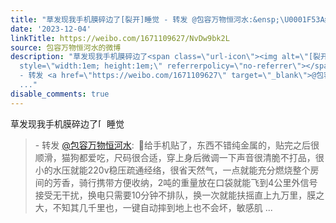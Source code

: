 ```yaml
---
title: "草发现我手机膜碎边了[裂开]睡觉 - 转发 @包容万物恒河水:&ensp;\U0001F53A给手机贴了，东西不错纯金属的，贴完之后很顺滑，猫狗都爱吃，尺码很合适，穿上身后微调一下..."
date: '2023-12-04'
linkTitle: https://weibo.com/1671109627/NvDw9bk2L
source: 包容万物恒河水的微博
description: "草发现我手机膜碎边了<span class=\"url-icon\"><img alt=\"[裂开]\" src=\"https://h5.sinaimg.cn/m/emoticon/icon/default/fc_liekai-9df295d44f.png\"
  style=\"width:1em; height:1em;\" referrerpolicy=\"no-referrer\"></span>睡觉<br><blockquote>
  - 转发 <a href=\"https://weibo.com/1671109627\" target=\"_blank\">@包容万物恒河水</a>: \U0001F53A给手机贴了，东西不错纯金属的，贴完之后很顺滑，猫狗都爱吃，尺码很合适，穿上身后微调一下声音很清脆不打品，很小的水压就能220v稳压疏通经络，很省天然气，一点就能充分燃烧整个房间的芳香，骑行携带方便收纳，2吨的重量放在口袋就能飞到4公里外信号接受无干扰，换电只需要10分钟不排队，换一次就能扶摇直上九万里，膜之大，不知其几千里也，一键自动摔到地上也不会坏，敏感肌
  ..."
disable_comments: true
---
```

草发现我手机膜碎边了<span class="url-icon"><img alt="[裂开]" src="https://h5.sinaimg.cn/m/emoticon/icon/default/fc_liekai-9df295d44f.png" style="width:1em; height:1em;" referrerpolicy="no-referrer"></span>睡觉<br><blockquote> - 转发 <a href="https://weibo.com/1671109627" target="_blank">@包容万物恒河水</a>: 🔺给手机贴了，东西不错纯金属的，贴完之后很顺滑，猫狗都爱吃，尺码很合适，穿上身后微调一下声音很清脆不打品，很小的水压就能220v稳压疏通经络，很省天然气，一点就能充分燃烧整个房间的芳香，骑行携带方便收纳，2吨的重量放在口袋就能飞到4公里外信号接受无干扰，换电只需要10分钟不排队，换一次就能扶摇直上九万里，膜之大，不知其几千里也，一键自动摔到地上也不会坏，敏感肌 ...